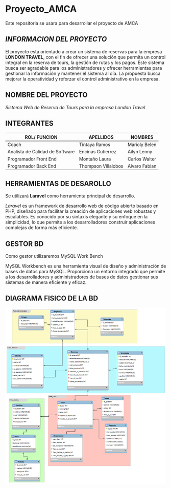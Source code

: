 # Proyecto_AMCA

Este repositoria se usara para desarrollar el proyecto de AMCA

## *INFORMACION DEL PROYECTO*

El proyecto está orientado a crear un sistema de reservas para la empresa **LONDON TRAVEL**, con el fin de ofrecer una solución que permita un control integral en la reserva de tours, la gestión de rutas y los pagos. Este sistema busca ser agradable para los administradores y ofrecer herramientas para gestionar la información y mantener el sistema al día. La propuesta busca mejorar la operatividad y reforzar el control administrativo en la empresa.

## NOMBRE DEL PROYECTO

*Sistema Web de Reserva de Tours para la empresa London Travel*

## INTEGRANTES
| ROL/ FUNCION | APELLIDOS | NOMBRES |
| ------------ | ------------ | ------------ |
|Coach      | Tintaya Ramos      | Marioly Belen      |
| Analista de Calidad de Software | Encinas Gutierrez        | Ailyn Lenny     |
| Programador Front End       | Montaño Laura        | Carlos Walter     |
| Programador Back End       | Thompson Villalobos        | Alvaro Fabian     |
## HERRAMIENTAS DE DESAROLLO
Se utilizará **Laravel** como herramienta principal de desarrollo.

*Laravel* es un framework de desarrollo web de código abierto basado en PHP, diseñado para facilitar la creación de aplicaciones web robustas y escalables. Es conocido por su sintaxis elegante y su enfoque en la simplicidad, lo que permite a los desarrolladores construir aplicaciones complejas de forma más eficiente.

## GESTOR BD

Como gestor utilizaremos MySQL Work Bench 

MySQL Workbench es una herramienta visual de diseño y administración de bases de datos para MySQL. Proporciona un entorno integrado que permite a los desarrolladores y administradores de bases de datos gestionar sus sistemas de manera eficiente y eficaz.

## DIAGRAMA FISICO DE LA BD

![Diagrama del Sistema](ModeloLogico2.png)
